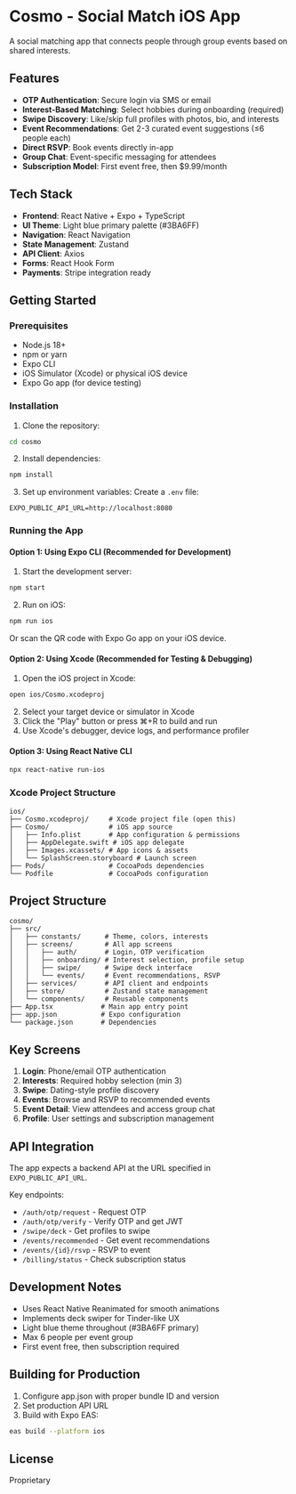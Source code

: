 # Cosmo - Social Match iOS App

A social matching app that connects people through group events based on shared interests.

## Features

- **OTP Authentication**: Secure login via SMS or email
- **Interest-Based Matching**: Select hobbies during onboarding (required)
- **Swipe Discovery**: Like/skip full profiles with photos, bio, and interests
- **Event Recommendations**: Get 2-3 curated event suggestions (≤6 people each)
- **Direct RSVP**: Book events directly in-app
- **Group Chat**: Event-specific messaging for attendees
- **Subscription Model**: First event free, then $9.99/month

## Tech Stack

- **Frontend**: React Native + Expo + TypeScript
- **UI Theme**: Light blue primary palette (#3BA6FF)
- **Navigation**: React Navigation
- **State Management**: Zustand
- **API Client**: Axios
- **Forms**: React Hook Form
- **Payments**: Stripe integration ready

## Getting Started

### Prerequisites

- Node.js 18+
- npm or yarn
- Expo CLI
- iOS Simulator (Xcode) or physical iOS device
- Expo Go app (for device testing)

### Installation

1. Clone the repository:
```bash
cd cosmo
```

2. Install dependencies:
```bash
npm install
```

3. Set up environment variables:
Create a `.env` file:
```
EXPO_PUBLIC_API_URL=http://localhost:8080
```

### Running the App

#### Option 1: Using Expo CLI (Recommended for Development)
1. Start the development server:
```bash
npm start
```

2. Run on iOS:
```bash
npm run ios
```

Or scan the QR code with Expo Go app on your iOS device.

#### Option 2: Using Xcode (Recommended for Testing & Debugging)
1. Open the iOS project in Xcode:
```bash
open ios/Cosmo.xcodeproj
```

2. Select your target device or simulator in Xcode
3. Click the "Play" button or press ⌘+R to build and run
4. Use Xcode's debugger, device logs, and performance profiler

#### Option 3: Using React Native CLI
```bash
npx react-native run-ios
```

### Xcode Project Structure
```
ios/
├── Cosmo.xcodeproj/     # Xcode project file (open this)
├── Cosmo/               # iOS app source
│   ├── Info.plist       # App configuration & permissions
│   ├── AppDelegate.swift # iOS app delegate
│   ├── Images.xcassets/ # App icons & assets
│   └── SplashScreen.storyboard # Launch screen
├── Pods/                # CocoaPods dependencies
└── Podfile              # CocoaPods configuration
```

## Project Structure

```
cosmo/
├── src/
│   ├── constants/      # Theme, colors, interests
│   ├── screens/        # All app screens
│   │   ├── auth/       # Login, OTP verification
│   │   ├── onboarding/ # Interest selection, profile setup
│   │   ├── swipe/      # Swipe deck interface
│   │   └── events/     # Event recommendations, RSVP
│   ├── services/       # API client and endpoints
│   ├── store/          # Zustand state management
│   └── components/     # Reusable components
├── App.tsx            # Main app entry point
├── app.json           # Expo configuration
└── package.json       # Dependencies
```

## Key Screens

1. **Login**: Phone/email OTP authentication
2. **Interests**: Required hobby selection (min 3)
3. **Swipe**: Dating-style profile discovery
4. **Events**: Browse and RSVP to recommended events
5. **Event Detail**: View attendees and access group chat
6. **Profile**: User settings and subscription management

## API Integration

The app expects a backend API at the URL specified in `EXPO_PUBLIC_API_URL`.

Key endpoints:
- `/auth/otp/request` - Request OTP
- `/auth/otp/verify` - Verify OTP and get JWT
- `/swipe/deck` - Get profiles to swipe
- `/events/recommended` - Get event recommendations
- `/events/{id}/rsvp` - RSVP to event
- `/billing/status` - Check subscription status

## Development Notes

- Uses React Native Reanimated for smooth animations
- Implements deck swiper for Tinder-like UX
- Light blue theme throughout (#3BA6FF primary)
- Max 6 people per event group
- First event free, then subscription required

## Building for Production

1. Configure app.json with proper bundle ID and version
2. Set production API URL
3. Build with Expo EAS:
```bash
eas build --platform ios
```

## License

Proprietary